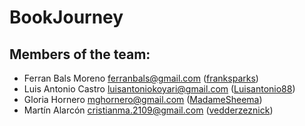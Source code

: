 # BookJourney

## Members of the team:

- Ferran Bals Moreno <ferranbals@gmail.com> ([franksparks](https://github.com/franksparks))
- Luis Antonio Castro <luisantoniokoyari@gmail.com> ([Luisantonio88](https://github.com/Luisantonio88))
- Gloria Hornero <mghornero@gmail.com> ([MadameSheema](https://github.com/MadameSheema))
- Martín Alarcón <cristianma.2109@gmail.com> ([vedderzeznick](https://github.com/vedderzeznick))
